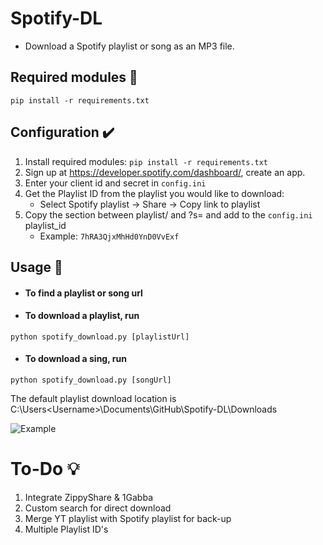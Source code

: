 # Spotify-DL
- Download a Spotify playlist or song as an MP3 file.

## Required modules 🧾
```
pip install -r requirements.txt
```

## Configuration ✔️
1. Install required modules: ```pip install -r requirements.txt```
1. Sign up at https://developer.spotify.com/dashboard/, create an app.
2. Enter your client id and secret in `config.ini`
3. Get the Playlist ID from the playlist you would like to download:
	* Select Spotify playlist -> Share -> Copy link to playlist
4. Copy the section between playlist/ and ?s= and add to the `config.ini` playlist_id
	* Example: `7hRA3QjxMhHd0YnD0VvExf`

## Usage 📘

- #### To find a playlist or song url


- #### To download a playlist, run

```
python spotify_download.py [playlistUrl]

```
- #### To download a sing, run

```
python spotify_download.py [songUrl]
```
  
The default playlist download location is C:\Users\<Username>\Documents\GitHub\Spotify-DL\Downloads

![Example](https://github.com/remonhob/Spotify-DL/blob/master/example.png)
	
# To-Do 💡
1. Integrate ZippyShare & 1Gabba
2. Custom search for direct download
3. Merge YT playlist with Spotify playlist for back-up
4. Multiple Playlist ID's
